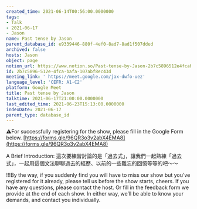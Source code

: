 ```yaml
---
created_time: 2021-06-14T00:56:00.0000000
tags:
- Talk
- 2021-06-17
- Jason
name: Past tense by Jason
parent_database_id: e9339446-880f-4ef0-8ad7-8ad1f507dded
archived: false
hosts: Jason
object: page
notion_url: https://www.notion.so/Past-tense-by-Jason-2b7c5896512e4fcabafa107abf8ec43d
id: 2b7c5896-512e-4fca-bafa-107abf8ec43d
meeting_link: ' https://meet.google.com/jax-dwfo-uez'
language_level: 'CEFR: A1-C2'
platform: Google Meet
title: Past tense by Jason
talktime: 2021-06-17T21:00:00.0000000
last_edited_time: 2021-06-23T15:13:00.0000000
indexDate: 2021-06-17
parent_type: database_id
---
```


⚠️For successfully registering for the show, please fill in the Google Form below.
[https://forms.gle/96QR3o3v2abX4EMA8](https://forms.gle/96QR3o3v2abX4EMA8)

A Brief Introduction: 
這次要練習討論的是「過去式」，讓我們一起熟練「過去式」，一起用這個文法聊聊過去的經歷、以前的一些難忘的回憶等等的吧～～

!!!By the way, if you suddenly find you will have to miss our show but you’ve registered for it already, please tell us before the show starts, cheers.
If you have any questions, please contact the host. Or fill in the feedback form we provide at the end of each show. In either way, we’ll be able to know your demands, and contact you individually.


